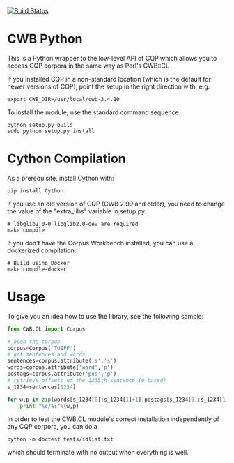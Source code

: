 [![Build Status](https://travis-ci.org/fau-klue/cwb3-python.svg?branch=master)](https://travis-ci.org/fau-klue/cwb3-python)

# CWB Python

This is a Python wrapper to the low-level API of CQP which allows
you to access CQP corpora in the same way as Perl's CWB::CL

If you installed CQP in a non-standard location (which is the default for
newer versions of CQP), point the setup in the right direction with, e.g.

    export CWB_DIR=/usr/local/cwb-3.4.10

To install the module, use the standard command sequence.

    python setup.py build
    sudo python setup.py install

# Cython Compilation

As a prerequisite, install Cython with:

    pip install Cython

If you use an old version of CQP (CWB 2.99 and older), you need to
change the value of the "extra_libs" variable in setup.py.

    # libglib2.0-0 libglib2.0-dev are required
    make compile

If you don't have the Corpus Workbench installed, you can use a dockerized compilation:

    # Build using Docker
    make compile-docker

# Usage

To give you an idea how to use the library, see the following sample:

```python
from CWB.CL import Corpus

# open the corpus
corpus=Corpus('TUEPP')
# get sentences and words
sentences=corpus.attribute('s','s')
words=corpus.attribute('word','p')
postags=corpus.attribute('pos','p')
# retrieve offsets of the 1235th sentence (0-based)
s_1234=sentences[1234]

for w,p in zip(words[s_1234[0]:s_1234[1]+1],postags[s_1234[0]:s_1234[1]+1]):
    print "%s/%s"%(w,p)
```

In order to test the CWB.CL module's correct installation
independently of any CQP corpora, you can do a

    python -m doctest tests/idlist.txt

which should terminate with no output when everything is well.
